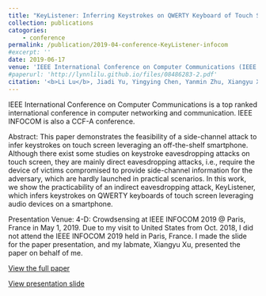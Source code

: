 ```yaml
---
title: "KeyListener: Inferring Keystrokes on QWERTY Keyboard of Touch Screen through Acoustic Signals"
collection: publications
catogories: 
    - conference
permalink: /publication/2019-04-conference-KeyListener-infocom
#excerpt: ''
date: 2019-06-17
venue: 'IEEE International Conference on Computer Communications (IEEE INFOCOM 2019)'
#paperurl: 'http://lynnlilu.github.io/files/08486283-2.pdf'
citation: '<b>Li Lu</b>, Jiadi Yu, Yingying Chen, Yanmin Zhu, Xiangyu Xu, Guangtao Xue, Minglu Li. &quot;KeyListener: Inferring Keystrokes on QWERTY Keyboard of Touch Screen through Acoustic Signals.&quot; <i>Proceedings of IEEE International Conference on Computer Communications (IEEE INFOCOM)</i>. Paris, France. pp. 775-783. 2019. doi: 10.1109/INFOCOM.2019.8737591.'
---
```


IEEE International Conference on Computer Communications is a top ranked international conference in computer networking and communication. IEEE INFOCOM is also a CCF-A conference.

Abstract: This paper demonstrates the feasibility of a side-channel attack to infer keystrokes on touch screen leveraging an off-the-shelf smartphone. Although there exist some studies on keystroke eavesdropping attacks on touch screen, they are mainly direct eavesdropping attacks, i.e., require the device of victims compromised to provide side-channel information for the adversary, which are hardly launched in practical scenarios. In this work, we show the practicability of an indirect eavesdropping attack, KeyListener, which infers keystrokes on QWERTY keyboards of touch screen leveraging audio devices on a smartphone.

Presentation Venue: 4-D: Crowdsensing at IEEE INFOCOM 2019 @ Paris, France in May 1, 2019. Due to my visit to United States from Oct. 2018, I did not attend the IEEE INFOCOM 2019 held in Paris, France. I made the slide for the paper presentation, and my labmate, Xiangyu Xu, presented the paper on behalf of me. 

[View the full paper](https://ieeexplore.ieee.org/document/8737591)

[View presentation slide](http://lynnlilu.github.io/files/INFOCOM19.pdf)


